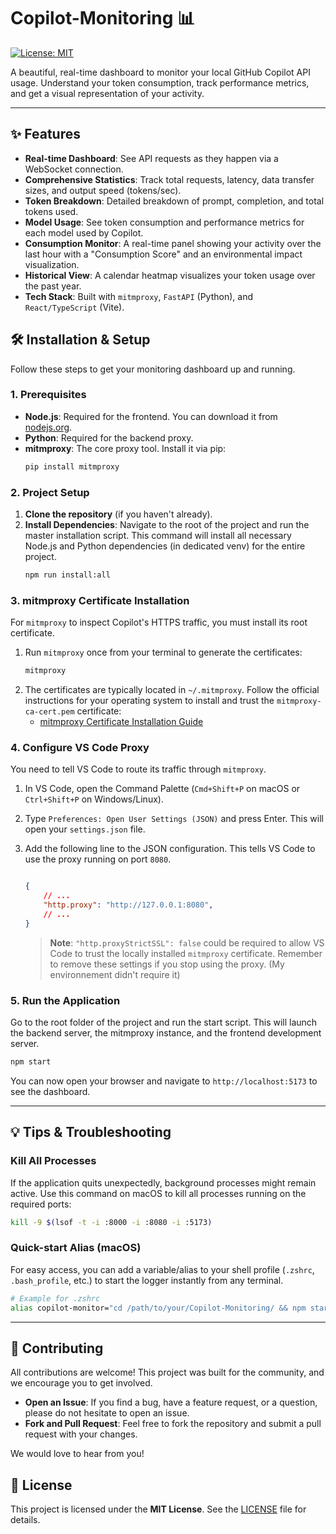 #  Copilot-Monitoring 📊

[![License: MIT](https://img.shields.io/badge/License-MIT-yellow.svg)](https://opensource.org/licenses/MIT)

A beautiful, real-time dashboard to monitor your local GitHub Copilot API usage. Understand your token consumption, track performance metrics, and get a visual representation of your activity.

---

## ✨ Features

*   **Real-time Dashboard**: See API requests as they happen via a WebSocket connection.
*   **Comprehensive Statistics**: Track total requests, latency, data transfer sizes, and output speed (tokens/sec).
*   **Token Breakdown**: Detailed breakdown of prompt, completion, and total tokens used.
*   **Model Usage**: See token consumption and performance metrics for each model used by Copilot.
*   **Consumption Monitor**: A real-time panel showing your activity over the last hour with a "Consumption Score" and an environmental impact visualization.
*   **Historical View**: A calendar heatmap visualizes your token usage over the past year.
*   **Tech Stack**: Built with `mitmproxy`, `FastAPI` (Python), and `React/TypeScript` (Vite).

## 🛠️ Installation & Setup

Follow these steps to get your monitoring dashboard up and running.

### 1. Prerequisites

*   **Node.js**: Required for the frontend. You can download it from [nodejs.org](https://nodejs.org/).
*   **Python**: Required for the backend proxy.
*   **mitmproxy**: The core proxy tool. Install it via pip:
    ```bash
    pip install mitmproxy
    ```

### 2. Project Setup

1.  **Clone the repository** (if you haven't already).
2.  **Install Dependencies**:
    Navigate to the root of the project and run the master installation script. This command will install all necessary Node.js and Python dependencies (in dedicated venv) for the entire project.
    ```bash
    npm run install:all
    ```

### 3. mitmproxy Certificate Installation

For `mitmproxy` to inspect Copilot's HTTPS traffic, you must install its root certificate.

1.  Run `mitmproxy` once from your terminal to generate the certificates:
    ```bash
    mitmproxy
    ```
2.  The certificates are typically located in `~/.mitmproxy`. Follow the official instructions for your operating system to install and trust the `mitmproxy-ca-cert.pem` certificate:
    *   [mitmproxy Certificate Installation Guide](https://docs.mitmproxy.org/stable/howto-install-certificates/)

### 4. Configure VS Code Proxy

You need to tell VS Code to route its traffic through `mitmproxy`.

1.  In VS Code, open the Command Palette (`Cmd+Shift+P` on macOS or `Ctrl+Shift+P` on Windows/Linux).
2.  Type `Preferences: Open User Settings (JSON)` and press Enter. This will open your `settings.json` file.
3.  Add the following line to the JSON configuration. This tells VS Code to use the proxy running on port `8080`.

    ```json
    
    {
        // ...
        "http.proxy": "http://127.0.0.1:8080",
        // ...
    }
    ```
    > **Note**: `"http.proxyStrictSSL": false` could be required to allow VS Code to trust the locally installed `mitmproxy` certificate. Remember to remove these settings if you stop using the proxy. (My environnement didn't require it)

### 5. Run the Application

Go to the root folder of the project and run the start script. This will launch the backend server, the mitmproxy instance, and the frontend development server.

```bash
npm start
```

You can now open your browser and navigate to `http://localhost:5173` to see the dashboard.

---

## 💡 Tips & Troubleshooting

### Kill All Processes

If the application quits unexpectedly, background processes might remain active. Use this command on macOS to kill all processes running on the required ports:

```bash
kill -9 $(lsof -t -i :8000 -i :8080 -i :5173)
```

### Quick-start Alias (macOS)

For easy access, you can add a variable/alias to your shell profile (`.zshrc`, `.bash_profile`, etc.) to start the logger instantly from any terminal.

```bash
# Example for .zshrc
alias copilot-monitor="cd /path/to/your/Copilot-Monitoring/ && npm start"
```

---

## 🤝 Contributing

All contributions are welcome! This project was built for the community, and we encourage you to get involved.

*   **Open an Issue**: If you find a bug, have a feature request, or a question, please do not hesitate to open an issue.
*   **Fork and Pull Request**: Feel free to fork the repository and submit a pull request with your changes.

We would love to hear from you!

## 📜 License

This project is licensed under the **MIT License**. See the [LICENSE](LICENSE) file for details.